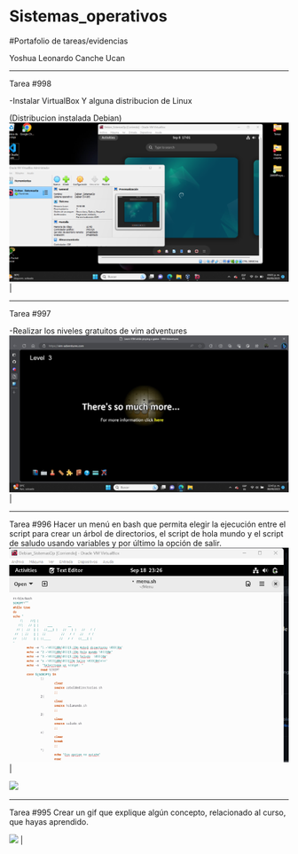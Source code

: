 # Sistemas_operativos
#Portafolio de tareas/evidencias

Yoshua Leonardo Canche Ucan
___________________________
Tarea #998

-Instalar VirtualBox Y alguna distribucion de Linux

(Distribucion instalada Debian)
<a href="https://github.com/YoshuaCanche/Sistemas_operativos/blob/main/Debian.png" target="_blank"> <img src="/Debian.png"/></a>  |
_____________________________________________
Tarea #997

-Realizar los niveles gratuitos de vim adventures
<a href="https://github.com/YoshuaCanche/Sistemas_operativos/blob/main/VIM%20ADVENTURES.jpeg" target="_blank"> <img src="/VIM%20ADVENTURES.jpeg"/></a>  |
__________________________________________
Tarea #996
 Hacer un menú en bash que permita elegir la ejecución entre el script para crear un árbol de directorios, el script de hola mundo y el script de saludo usando variables y por último la opción de salir.
 <a href=" https://github.com/YoshuaCanche/Sistemas_operativos/blob/main/Menu%20ascii.png" target="_blank"> <img src="/Menu%20ascii.png"/></a>  |

<a href="https://asciinema.org/a/tvlTVoWTlZTZmN3MQJiBHI2N1" target="_blank"><img src="https://asciinema.org/a/tvlTVoWTlZTZmN3MQJiBHI2N1.svg" /></a>

__________________________________________________________
Tarea #995 Crear un gif que explique algún concepto, relacionado al curso, que hayas aprendido. 

<a href="https://github.com/YoshuaCanche/Sistemas_operativos/blob/main/Debian.pnghttps://github.com/YoshuaCanche/Sistemas_operativos/blob/main/Gif%20concepto.gif)https://github.com/YoshuaCanche/Sistemas_operativos/blob/main/Gif%20concepto.gif" target="_blank"> <img src="/Gif%20concepto.gif"/></a>  |
